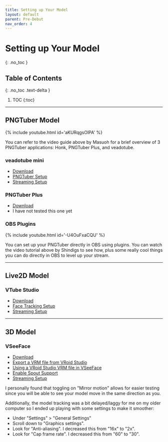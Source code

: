 ```yaml
---
title: Setting up Your Model
layout: default
parent: Pre-Debut
nav_order: 4
---
```


# Setting up Your Model
{: .no_toc }

## Table of Contents
{: .no_toc .text-delta }

1. TOC
{:toc}

-----

## PNGTuber Model

{% include youtube.html id='aKURqgsOlPA' %}

You can refer to the video guide above by Masuoh for a brief overview of 3 PNGTuber applications: Honk, PNGTuber Plus, and veadotube.

### veadotube mini

* [Download](https://olmewe.itch.io/veadotube-mini)
* [PNGTuber Setup](https://veado.tube/help/mini/building-avatar/)
* [Streaming Setup](https://veado.tube/help/mini/obs/)

### PNGTuber Plus

* [Download](https://kaiakairos.itch.io/pngtuber-plus)
* I have not tested this one yet

### OBS Plugins

{% include youtube.html id='-U4OuFxaCQU' %}

You can set up your PNGTuber directly in OBS using plugins.
You can watch the video tutorial above by Shindigs to see how, plus some really cool things you can do directly in OBS to level up your stream.

-----

## Live2D Model

### VTube Studio

* [Download](https://denchisoft.com/)
* [Face Tracking Setup](https://github.com/DenchiSoft/VTubeStudio/wiki/Getting-Started)
* [Streaming Setup](https://github.com/DenchiSoft/VTubeStudio/wiki/Recording-Streaming-with-OBS)

-----

## 3D Model

### VSeeFace

* [Download](https://www.vseeface.icu/)
* [Export a VRM file from VRoid Studio](https://vroid.pixiv.help/hc/en-us/articles/360014383713-How-to-create-a-VRM-file)
* [Using a VRoid Studio VRM file in VSeeFace](https://streamlabs.com/content-hub/post/how-to-set-up-a-3d-avatar-for-streaming)
* [Enable Spout Support](https://streamlabs.com/content-hub/post/vtuber-support-on-streamlabs-desktop)
* [Streaming Setup](https://www.vseeface.icu/spout)

I personally found that toggling on "Mirror motion" allows for easier testing since you will be able to see your model move in the same direction as you.

Additionally, the model tracking was a bit delayed/laggy for me on my older computer so I ended up playing with some settings to make it smoother:
* Under "Settings" > "General Settings"
* Scroll down to "Graphics settings".
* Look for "Anti-aliasing". I decreased this from "16x" to "2x".
* Look for "Cap frame rate". I decreased this from "60" to "30".